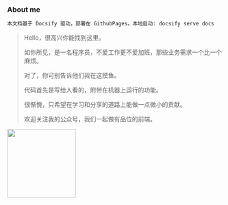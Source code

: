 ### About me

```sh
本文档基于 Docsify 驱动，部署在 GithubPages。本地启动: docsify serve docs
```

> Hello，很高兴你能找到这里。
>
> 如你所见，是一名程序员，不爱工作更不爱加班，那些业务需求一个比一个麻烦。
> 
> 对了，你可别告诉他们我在这摸鱼。
>
>
> 代码首先是写给人看的，附带在机器上运行的功能。
>
> 很惭愧，只希望在学习和分享的道路上能做一点微小的贡献。
> 
> 欢迎关注我的公众号，我们一起做有品位的前端。
>

<img src="https://book.palxp.com/wechat.png" height = "160" alt="" align=center />
